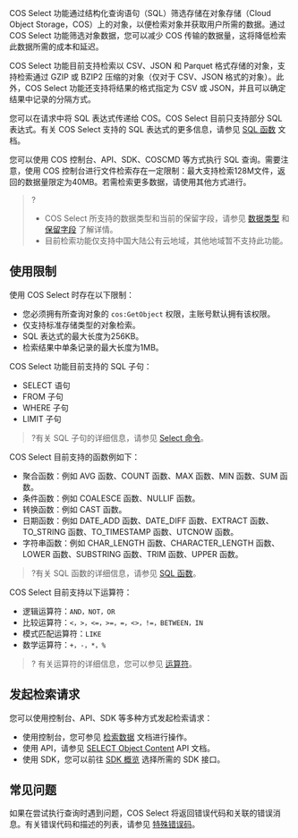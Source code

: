 COS Select 功能通过结构化查询语句（SQL）筛选存储在对象存储（Cloud Object Storage，COS）上的对象，以便检索对象并获取用户所需的数据。通过 COS  Select 功能筛选对象数据，您可以减少 COS 传输的数据量，这将降低检索此数据所需的成本和延迟。

COS Select 功能目前支持检索以 CSV、JSON 和 Parquet 格式存储的对象，支持检索通过 GZIP 或 BZIP2 压缩的对象（仅对于 CSV、JSON 格式的对象）。此外，COS Select 功能还支持将结果的格式指定为 CSV 或 JSON，并且可以确定结果中记录的分隔方式。

您可以在请求中将 SQL 表达式传递给 COS。COS Select 目前只支持部分 SQL 表达式。有关 COS Select 支持的 SQL 表达式的更多信息，请参见 [SQL 函数](https://intl.cloud.tencent.com/document/product/436/32474) 文档。

您可以使用 COS 控制台、API、SDK、COSCMD 等方式执行 SQL 查询。需要注意，使用 COS 控制台进行文件检索存在一定限制：最大支持检索128M文件，返回的数据量限定为40MB。若需检索更多数据，请使用其他方式进行。

>?
>- COS Select 所支持的数据类型和当前的保留字段，请参见 [数据类型](https://intl.cloud.tencent.com/document/product/436/32476) 和 [保留字段](https://intl.cloud.tencent.com/document/product/436/32475) 了解详情。
>- 目前检索功能仅支持中国大陆公有云地域，其他地域暂不支持此功能。
>

## 使用限制

使用 COS Select 时存在以下限制：

- 您必须拥有所查询对象的 `cos:GetObject` 权限，主账号默认拥有该权限。
- 仅支持标准存储类型的对象检索。
- SQL 表达式的最大长度为256KB。
- 检索结果中单条记录的最大长度为1MB。

COS Select 功能目前支持的 SQL 子句：

- SELECT 语句
- FROM 子句
- WHERE 子句
- LIMIT 子句

>?有关 SQL 子句的详细信息，请参见 [Select 命令](https://intl.cloud.tencent.com/document/product/436/32473)。

COS Select 目前支持的函数例如下：

- 聚合函数：例如 AVG 函数、COUNT 函数、MAX 函数、MIN 函数、SUM 函数。
- 条件函数：例如 COALESCE 函数、NULLIF 函数。
- 转换函数：例如 CAST 函数。
- 日期函数：例如 DATE_ADD 函数、DATE_DIFF 函数、EXTRACT 函数、TO_STRING 函数、TO_TIMESTAMP 函数、UTCNOW 函数。
- 字符串函数：例如 CHAR_LENGTH 函数、CHARACTER_LENGTH 函数、LOWER 函数、SUBSTRING 函数、TRIM 函数、UPPER 函数。

>?有关 SQL 函数的详细信息，请参见 [SQL 函数](https://intl.cloud.tencent.com/document/product/436/32474)。

COS Select 目前支持以下运算符：

- 逻辑运算符：`AND，NOT，OR`
- 比较运算符：`<，>，<=，>=，=，<>，!=，BETWEEN，IN`
- 模式匹配运算符：`LIKE`
- 数学运算符：`+，-，*，%`

>? 有关运算符的详细信息，您可以参见 [运算符](https://intl.cloud.tencent.com/document/product/436/32477)。
>



## 发起检索请求

您可以使用控制台、API、SDK 等多种方式发起检索请求：

- 使用控制台，您可参见 [检索数据](https://intl.cloud.tencent.com/document/product/436/32538) 文档进行操作。
- 使用 API，请参见 [SELECT Object Content](https://intl.cloud.tencent.com/document/product/436/32360) API 文档。
- 使用 SDK，您可以前往 [SDK 概览](https://intl.cloud.tencent.com/document/product/436/6474) 选择所需的 SDK 接口。


## 常见问题

如果在尝试执行查询时遇到问题，COS Select 将返回错误代码和关联的错误消息。有关错误代码和描述的列表，请参见 [特殊错误码](https://intl.cloud.tencent.com/document/product/436/32360#errorcode)。                      


